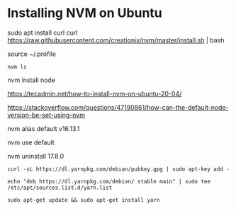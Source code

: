 
# Installing NVM on Ubuntu

sudo apt install curl 
curl https://raw.githubusercontent.com/creationix/nvm/master/install.sh | bash 

source ~/.profile   

```
nvm ls
```
nvm install node 


https://tecadmin.net/how-to-install-nvm-on-ubuntu-20-04/




https://stackoverflow.com/questions/47190861/how-can-the-default-node-version-be-set-using-nvm

nvm alias default v16.13.1

nvm use default


nvm uninstall 17.8.0


```
curl -sL https://dl.yarnpkg.com/debian/pubkey.gpg | sudo apt-key add -
```
```
echo "deb https://dl.yarnpkg.com/debian/ stable main" | sudo tee /etc/apt/sources.list.d/yarn.list
```
```
sudo apt-get update && sudo apt-get install yarn